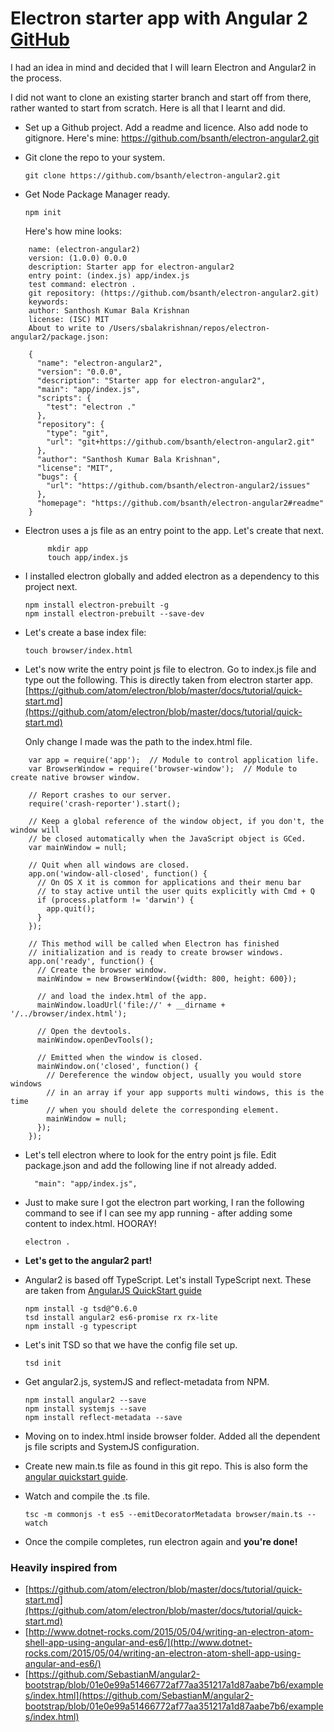 # Electron starter app with Angular 2 [GitHub](https://github.com/bsanth/electron-angular2)

I had an idea in mind and decided that I will learn Electron and Angular2 in the process.

I did not want to clone an existing starter branch and start off from there, rather wanted to start from scratch. Here is all that I learnt and did.

* Set up a Github project. Add a readme and licence. Also add node to gitignore. Here's mine: https://github.com/bsanth/electron-angular2.git
* Git clone the repo to your system.

    ```git clone https://github.com/bsanth/electron-angular2.git```
    
* Get Node Package Manager ready.

    ``` 
    npm init
    ```
    
   Here's how mine looks:
    
```
    name: (electron-angular2) 
    version: (1.0.0) 0.0.0
    description: Starter app for electron-angular2
    entry point: (index.js) app/index.js
    test command: electron .
    git repository: (https://github.com/bsanth/electron-angular2.git) 
    keywords: 
    author: Santhosh Kumar Bala Krishnan
    license: (ISC) MIT
    About to write to /Users/sbalakrishnan/repos/electron-angular2/package.json:
    
    {
      "name": "electron-angular2",
      "version": "0.0.0",
      "description": "Starter app for electron-angular2",
      "main": "app/index.js",
      "scripts": {
        "test": "electron ."
      },
      "repository": {
        "type": "git",
        "url": "git+https://github.com/bsanth/electron-angular2.git"
      },
      "author": "Santhosh Kumar Bala Krishnan",
      "license": "MIT",
      "bugs": {
        "url": "https://github.com/bsanth/electron-angular2/issues"
      },
      "homepage": "https://github.com/bsanth/electron-angular2#readme"
    }
```
    
* Electron uses a js file as an entry point to the app. Let's create that next.

    ```
         mkdir app
         touch app/index.js
    ```
* I installed electron globally and added electron as a dependency to this project next.

    ```
    npm install electron-prebuilt -g
    npm install electron-prebuilt --save-dev
    ```

* Let's create a base index file:

    ```
    touch browser/index.html
    ```
* Let's now write the entry point js file to electron. Go to index.js file and type out the following. This is directly taken from electron starter app. [https://github.com/atom/electron/blob/master/docs/tutorial/quick-start.md](https://github.com/atom/electron/blob/master/docs/tutorial/quick-start.md)

   Only change I made was the path to the index.html file. 

```
    var app = require('app');  // Module to control application life.
    var BrowserWindow = require('browser-window');  // Module to create native browser window.
    
    // Report crashes to our server.
    require('crash-reporter').start();
    
    // Keep a global reference of the window object, if you don't, the window will
    // be closed automatically when the JavaScript object is GCed.
    var mainWindow = null;
    
    // Quit when all windows are closed.
    app.on('window-all-closed', function() {
      // On OS X it is common for applications and their menu bar
      // to stay active until the user quits explicitly with Cmd + Q
      if (process.platform != 'darwin') {
        app.quit();
      }
    });
    
    // This method will be called when Electron has finished
    // initialization and is ready to create browser windows.
    app.on('ready', function() {
      // Create the browser window.
      mainWindow = new BrowserWindow({width: 800, height: 600});
    
      // and load the index.html of the app.
      mainWindow.loadUrl('file://' + __dirname + '/../browser/index.html');
    
      // Open the devtools.
      mainWindow.openDevTools();
    
      // Emitted when the window is closed.
      mainWindow.on('closed', function() {
        // Dereference the window object, usually you would store windows
        // in an array if your app supports multi windows, this is the time
        // when you should delete the corresponding element.
        mainWindow = null;
      });
    });
```
    
* Let's tell electron where to look for the entry point js file. Edit package.json and add the following line if not already added.

    ```
      "main": "app/index.js",
    ```
* Just to make sure I got the electron part working, I ran the following command to see if I can see my app running - after adding some content to index.html. HOORAY!

    ```
    electron .
    ```
* **Let's get to the angular2 part!**

* Angular2 is based off TypeScript. Let's install TypeScript next. These are taken from [AngularJS QuickStart guide](https://angular.io/docs/js/latest/quickstart.html)

    ```
    npm install -g tsd@^0.6.0
    tsd install angular2 es6-promise rx rx-lite
    npm install -g typescript
    ```

* Let's init TSD so that we have the config file set up.

    ```
    tsd init
    ```
* Get angular2.js, systemJS and reflect-metadata from NPM.

    ```
    npm install angular2 --save
    npm install systemjs --save
    npm install reflect-metadata --save
    ```
* Moving on to index.html inside browser folder. Added all the dependent js file scripts and SystemJS configuration.

* Create new main.ts file as found in this git repo. This is also form the [angular quickstart guide](https://angular.io/docs/js/latest/quickstart.html).

* Watch and compile the .ts file.

    ```
    tsc -m commonjs -t es5 --emitDecoratorMetadata browser/main.ts --watch
    ```
* Once the compile completes, run electron again and **you're done!**

### Heavily inspired from
* [https://github.com/atom/electron/blob/master/docs/tutorial/quick-start.md](https://github.com/atom/electron/blob/master/docs/tutorial/quick-start.md)
* [http://www.dotnet-rocks.com/2015/05/04/writing-an-electron-atom-shell-app-using-angular-and-es6/](http://www.dotnet-rocks.com/2015/05/04/writing-an-electron-atom-shell-app-using-angular-and-es6/)
* [https://github.com/SebastianM/angular2-bootstrap/blob/01e0e99a51466772af77aa351217a1d87aabe7b6/examples/index.html](https://github.com/SebastianM/angular2-bootstrap/blob/01e0e99a51466772af77aa351217a1d87aabe7b6/examples/index.html)
